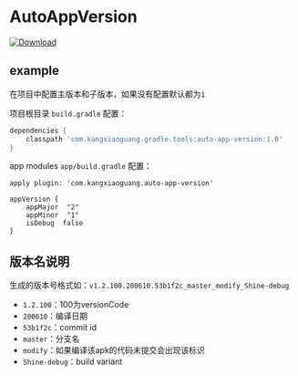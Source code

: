 # AutoAppVersion
[![Download](https://api.bintray.com/packages/kevinlive/maven/auto-app-version/images/download.svg) ](https://bintray.com/kevinlive/maven/auto-app-version/_latestVersion)
## example
在项目中配置主版本和子版本，如果没有配置默认都为`1`

项目根目录 `build.gradle` 配置：

```groovy
dependencies {
    classpath 'com.kangxiaoguang.gradle.tools:auto-app-version:1.0'
}
```

app modules `app/build.gradle` 配置：

```
apply plugin: 'com.kangxiaoguang.auto-app-version'

appVersion {
    appMajor  "2"
    appMinor  "1"
    isDebug  false
}
```

## 版本名说明
生成的版本号格式如：`v1.2.100.200610.53b1f2c_master_modify_Shine-debug`

* `1.2.100`：100为versionCode
* `200610`：编译日期
* `53b1f2c`：commit id
* `master`：分支名
* `modify`：如果编译该apk的代码未提交会出现该标识
* `Shine-debug`：build variant
